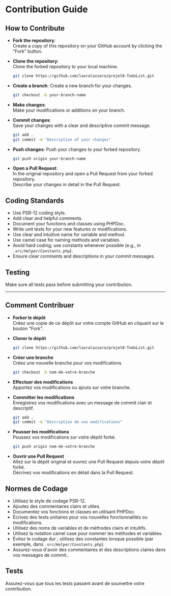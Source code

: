 # Contribution Guide

## How to Contribute

- **Fork the repository**:   
Create a copy of this repository on your GitHub account by clicking the "Fork" button.  

- **Clone the repository**:   
Clone the forked repository to your local machine.
    
  ```bash
  git clone https://github.com/lauralazzaro/projet8-TodoList.git
  ```

- **Create a branch**: Create a new branch for your changes.
    
  ```bash
  git checkout -b your-branch-name
  ```

- **Make changes**:  
Make your modifications or additions on your branch.


- **Commit changes**:  
Save your changes with a clear and descriptive commit message.
    
  ```bash
  git add .
  git commit -m "Description of your changes"  
  ```
  
- **Push changes**: Push your changes to your forked repository.
  
  ```bash
  git push origin your-branch-name
  ```

- **Open a Pull Request**:  
In the original repository and open a Pull Request from your forked repository.  
Describe your changes in detail in the Pull Request.

## Coding Standards

- Use PSR-12 coding style.
- Add clear and helpful comments.
- Document your functions and classes using PHPDoc.
- Write unit tests for your new features or modifications.
- Use clear and intuitive name for variable and method.
- Use camel case for naming methods and variables.
- Avoid hard coding; use constants whenever possible (e.g., in `.src/Helper/Constants.php`).
- Ensure clear comments and descriptions in your commit messages.

## Testing

Make sure all tests pass before submitting your contribution. 

---

## Comment Contribuer

- **Forker le dépôt**  
Créez une copie de ce dépôt sur votre compte GitHub en cliquant sur le bouton "Fork".

- **Cloner le dépôt**

  ```bash
  git clone https://github.com/lauralazzaro/projet8-TodoList.git
  ```

- **Créer une branche**  
Créez une nouvelle branche pour vos modifications.
    
  ```bash
  git checkout -b nom-de-votre-branche
  ```

- **Effectuer des modifications**  
Apportez vos modifications ou ajouts sur votre branche.


- **Committer les modifications**  
Enregistrez vos modifications avec un message de commit clair et descriptif.
    
  ```bash
  git add .
  git commit -m "Description de vos modifications"
  ```

- **Pousser les modifications**  
Poussez vos modifications sur votre dépôt forké.
    
  ```bash
  git push origin nom-de-votre-branche
  ```

- **Ouvrir une Pull Request**  
Allez sur le dépôt original et ouvrez une Pull Request depuis votre dépôt forké.  
Décrivez vos modifications en détail dans la Pull Request.

## Normes de Codage

- Utilisez le style de codage PSR-12.
- Ajoutez des commentaires clairs et utiles.
- Documentez vos fonctions et classes en utilisant PHPDoc.
- Écrivez des tests unitaires pour vos nouvelles fonctionnalités ou modifications.
- Utilisez des noms de variables et de méthodes clairs et intuitifs.
- Utilisez la notation camel case pour nommer les méthodes et variables.
- Évitez le codage dur ; utilisez des constantes lorsque possible (par exemple, dans `.src/Helper/Constants.php`).
- Assurez-vous d'avoir des commentaires et des descriptions claires dans vos messages de commit..

## Tests

Assurez-vous que tous les tests passent avant de soumettre votre contribution.

